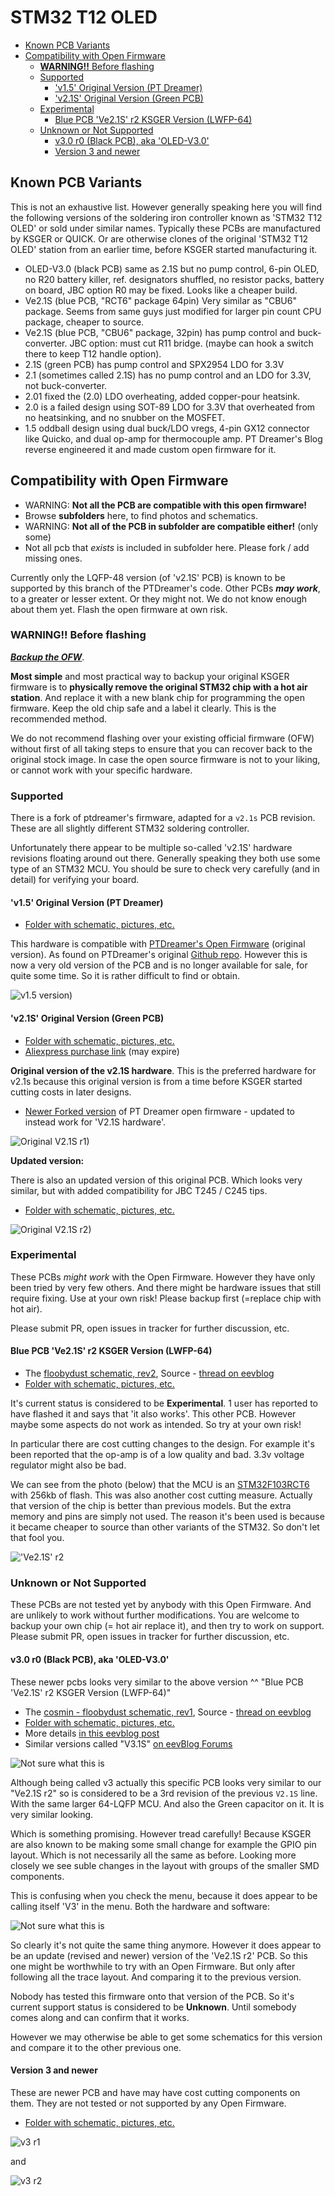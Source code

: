 	
# STM32 T12 OLED

<!-- MarkdownTOC -->

* [Known PCB Variants](#known-pcb-variants)
* [Compatibility with Open Firmware](#compatibility-with-open-firmware)
	* [**WARNING!!** Before flashing](#warning-before-flashing)
	* [Supported](#supported)
		* ['v1.5' Original Version \(PT Dreamer\)](#v15-original-version-pt-dreamer)
		* ['v2.1S' Original Version \(Green PCB\)](#v21s-original-version-green-pcb)
	* [Experimental](#experimental)
		* [Blue PCB 'Ve2.1S' r2 KSGER Version \(LWFP-64\)](#blue-pcb-ve21s-r2-ksger-version-lwfp-64)
	* [Unknown or Not Supported](#unknown-or-not-supported)
		* [v3.0 r0 \(Black PCB\), aka 'OLED-V3.0'](#v30-r0-black-pcb-aka-oled-v30)
		* [Version 3 and newer](#version-3-and-newer)

<!-- /MarkdownTOC -->

<a id="known-pcb-variants"></a>
## Known PCB Variants

This is not an exhaustive list. However generally speaking here you will find the following versions of the soldering iron controller known as 'STM32 T12 OLED' or sold under similar names. Typically these PCBs are manufactured by KSGER or QUICK. Or are otherwise clones of the original 'STM32 T12 OLED' station from an earlier time, before KSGER started manufacturing it.

* OLED-V3.0 (black PCB) same as 2.1S but no pump control, 6-pin OLED, no R20 battery killer, ref. designators shuffled, no resistor packs, battery on board, JBC option R0 may be fixed. Looks like a cheaper build.
* Ve2.1S (blue PCB, "RCT6" package 64pin) Very similar as "CBU6" package. Seems from same guys just modified for larger pin count CPU package, cheaper to source.
* Ve2.1S (blue PCB, "CBU6" package, 32pin) has pump control and buck-converter. JBC option: must cut R11 bridge. (maybe can hook a switch there to keep T12 handle option).
* 2.1S (green PCB) has pump control and SPX2954 LDO for 3.3V
* 2.1  (sometimes called 2.1S) has no pump control and an LDO for 3.3V, not buck-converter.
* 2.01 fixed the (2.0) LDO overheating, added copper-pour heatsink.
* 2.0  is a failed design using SOT-89 LDO for 3.3V that overheated from no heatsinking, and no snubber on the MOSFET.
* 1.5  oddball design using dual buck/LDO vregs, 4-pin GX12 connector like Quicko, and dual op-amp for thermocouple amp. PT Dreamer's Blog reverse engineered it and made custom open firmware for it.

<a id="compatibility-with-open-firmware"></a>
## Compatibility with Open Firmware

* WARNING: **Not all the PCB are compatible with this open firmware!**
* Browse **subfolders** here, to find photos and schematics.
* WARNING: **Not all of the PCB in subfolder are compatible either!** (only some)
* Not all pcb that *exists* is included in subfolder here. Please fork / add missing ones.

Currently only the LQFP-48 version (of 'v2.1S' PCB) is known to be supported by this branch of the PTDreamer's code. Other PCBs ***may work***, to a greater or lesser extent. Or they might not. We do not know enough about them yet. Flash the open firmware at own risk.

<a id="warning-before-flashing"></a>
### **WARNING!!** Before flashing

***[Backup the OFW](/tools/software/STM32CubeIDE#choosing-a-method-to-backup-the-ofw)***.

**Most simple** and most practical way to backup your original KSGER firmware is to **physically remove the original STM32 chip with a hot air station**. And replace it with a new blank chip for programming the open firmware. Keep the old chip safe and a label it clearly. This is the recommended method.

We do not recommend flashing over your existing official firmware (OFW) without first of all taking steps to ensure that you can recover back to the original stock image. In case the open source firmware is not to your liking, or cannot work with your specific hardware.

<a id="supported"></a>
### Supported

There is a fork of ptdreamer's firmware, adapted for a `v2.1s` PCB revision. These are all slightly different STM32 soldering controller.

Unfortunately there appear to be multiple so-called 'v2.1S' hardware revisions floating around out there. Generally speaking they both use some type of an STM32 MCU. You should be sure to check very carefully (and in detail) for verifying your board.

<a id="v15-original-version-pt-dreamer"></a>
#### 'v1.5' Original Version (PT Dreamer)

* [Folder with schematic, pictures, etc.](v1.5-ptdreamer-orig)

This hardware is compatible with [PTDreamer's Open Firmware](/research/ptdreamer) (original version). As found on PTDreamer's original [Github repo](https://github.com/PTDreamer/stm32_soldering_iron_controller). However this is now a very old version of the PCB and is no longer available for sale, for quite some time. So it is rather difficult to find or obtain.

![v1.5 version)](v1.5-ptdreamer-orig/SAM_2582.JPG)

<a id="v21s-original-version-green-pcb"></a>
#### 'v2.1S' Original Version (Green PCB)

* [Folder with schematic, pictures, etc.](v2.0-and-v2.1-original/r1)
* [Aliexpress purchase link](https://www.aliexpress.com/item/32844179319.html) (may expire)

**Original version of the v2.1S hardware**. This is the preferred hardware for v2.1s because this original version is from a time before KSGER started cutting costs in later designs.

* [Newer Forked version](https://github.com/dreamcat4/stm32_soldering_iron_controller) of PT Dreamer open firmware - updated to instead work for 'V2.1S hardware'.

![Original V2.1S r1)](v2.0-and-v2.1-original/r1/t12-stm32-controller-back.jpg)

**Updated version:**

There is also an updated version of this original PCB. Which looks very similar, but with added compatibility for JBC T245 / C245 tips.

* [Folder with schematic, pictures, etc.](v2.0-and-v2.1-original/r2)

![Original V2.1S r2)](v2.0-and-v2.1-original/r2/back.jpg)

<a id="experimental"></a>
### Experimental

These PCBs *might work* with the Open Firmware. However they have only been tried by very few others. And there might be hardware issues that still require fixing. Use at your own risk! Please backup first (=replace chip with hot air).

Please submit PR, open issues in tracker for further discussion, etc.

<a id="blue-pcb-ve21s-r2-ksger-version-lwfp-64"></a>
#### Blue PCB 'Ve2.1S' r2 KSGER Version (LWFP-64)

* The [floobydust schematic, rev2](https://github.com/dreamcat4/t12-t245-controllers-docs/blob/master/controllers/stm32-t12-oled/v2.1s-and-Ve2.1S/KSGER%20STM32%20Ver2_1S%20schematic%20rev%202_floobydust.pdf), Source - [thread on eevblog](https://www.eevblog.com/forum/reviews/t12-stm32-v2-1s-soldering-station-controller-schematic-etc/msg2463234/#msg2463234)
* [Folder with schematic, pictures, etc.](v2.1s-and-Ve2.1S)

It's current status is considered to be **Experimental**. 1 user has reported to have flashed it and says that 'it also works'. This other PCB. However maybe some aspects do not work as intended. So try at your own risk!

In particular there are cost cutting changes to the design. For example it's been reported that the op-amp is of a low quality and bad. 3.3v voltage regulator might also be bad.

We can see from the photo (below) that the MCU is an [STM32F103RCT6](https://octopart.com/stm32f103rct6-stmicroelectronics-8119626) with 256kb of flash. This was also another cost cutting measure. Actually that version of the chip is better than previous models. But the extra memory and pins are simply not used. The reason it's been used is because it became cheaper to source than other variants of the STM32. So don't let that fool you.

!['Ve2.1S' r2](v2.1s-and-Ve2.1S/r2/back-low-res.jpg)

<a id="unknown-or-not-supported"></a>
### Unknown or Not Supported

These PCBs are not tested yet by anybody with this Open Firmware. And are unlikely to work without further modifications. You are welcome to backup your own chip (= hot air replace it), and then try to work on support. Please submit PR, open issues in tracker for further discussion, etc.

<a id="v30-r0-black-pcb-aka-oled-v30"></a>
#### v3.0 r0 (Black PCB), aka 'OLED-V3.0'

These newer pcbs looks very similar to the above version ^^ "Blue PCB 'Ve2.1S' r2 KSGER Version (LWFP-64)"

* The [cosmin - floobydust schematic, rev1](https://github.com/dreamcat4/t12-t245-controllers-docs/raw/master/controllers/stm32-t12-oled/v3.0-and-v3.1/r0/KSGER%20STM32%20OLED-3_0%20schematic%20rev1_cosmin_floobydust.pdf), Source - [thread on eevblog](https://www.eevblog.com/forum/reviews/stm32-oled-digital-soldering-station-for-t12-handle/msg3364926/#msg3364926)
* [Folder with schematic, pictures, etc.](v3.0-and-v3.1/r0)
* More details [in this eevblog post](https://www.eevblog.com/forum/reviews/stm32-oled-digital-soldering-station-for-t12-handle/msg3387712/#msg3387712)
* Similar versions called "V3.1S" [on eevBlog Forums](https://www.eevblog.com/forum/reviews/ksger-t12-stm32-v3-1s-soldering-station/msg2873548/#msg2873548)

![Not sure what this is](v2.1s-and-Ve2.1S/r3/back-low-res.jpg)

Although being called v3 actually this specific PCB looks very similar to our "Ve2.1S r2" so is considered to be a 3rd revision of the previous `V2.1S` line. With the same larger 64-LQFP MCU. And also the Green capacitor on it. It is very similar looking.

Which is something promising. However tread carefully! Because KSGER are also known to be making some small change for example the GPIO pin layout. Which is not necessarily all the same as before. Looking more closely we see suble changes in the layout with groups of the smaller SMD components.

This is confusing when you check the menu, because it does appear to be calling itself 'V3' in the menu. Both the hardware and software:

![Not sure what this is](v2.1s-and-Ve2.1S/r3/menu-hw-sw-version.jpg)

So clearly it's not quite the same thing anymore. However it does appear to be an update (revised and newer) version of the 'Ve2.1S r2' PCB. So this one might be worthwhile to try with an Open Firmware. But only after following all the trace layout. And comparing it to the previous version.

Nobody has tested this firmware onto that version of the PCB. So it's current support status is considered to be **Unknown**. Until somebody comes along and can confirm that it works.

However we may otherwise be able to get some schematics for this version and compare it to the other previous one.

<a id="version-3-and-newer"></a>
#### Version 3 and newer

These are newer PCB and have may have cost cutting components on them. They are not tested or not supported by any Open Firmware.

* [Folder with schematic, pictures, etc.](v3.0-and-v3.1/r2)

![v3 r1](v3.0-and-v3.1/r1/back.jpg)

and

![v3 r2](v3.0-and-v3.1/r2/20200608_014712.jpg)



